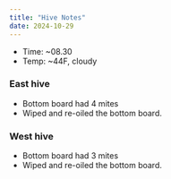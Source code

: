 ```yaml
---
title: "Hive Notes"
date: 2024-10-29
---
```


- Time: ~08.30
- Temp: ~44F, cloudy

### East hive

- Bottom board had 4 mites
- Wiped and re-oiled the bottom board.

### West hive

- Bottom board had 3 mites
- Wiped and re-oiled the bottom board.


